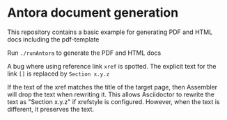 # Antora document generation


This repository contains a basic example for generating PDF and HTML docs including the pdf-template

Run `./runAntora` to generate the PDF and HTML docs

A bug where using reference link `xref` is spotted.
The explicit text for the link `[]` is replaced by `Section x.y.z`

If the text of the xref matches the title of the target page, then Assembler will drop the text when rewriting it. 
This allows Asciidoctor to rewrite the text as "Section x.y.z" if xrefstyle is configured. 
However, when the text is different, it preserves the text.

